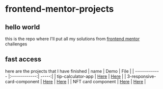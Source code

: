 # frontend-mentor-projects

## hello world

this is the repo where I'll put all my solutions from [frontend mentor](https://www.frontendmentor.io) challenges

## fast access

here are the projects that I have finished
| name | Demo | File |
| ------------- |:-------------:| -----:|
| tip-calculator-app | [Here](https://fem-projects.netlify.app/tip-calculator-app-main/) | [Here](https://github.com/CH4R4F/frontend-mentor-projects/tree/main/tip-calculator-app-main) |
| 3-responsive-card-component | [Here](https://fem-projects.netlify.app/3-column-preview-card-component-main/) | [Here](https://github.com/CH4R4F/frontend-mentor-projects/tree/main/3-column-preview-card-component-main) |
| NFT card component | [Here](https://fem-projects.netlify.app/nft-preview-card-component-main/) | [Here](https://github.com/CH4R4F/frontend-mentor-projects/tree/main/nft-preview-card-component-main) |